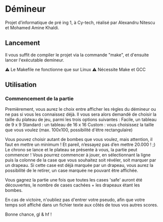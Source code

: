 # Démineur

Projet d’informatique de pré ing 1, à Cy-tech, réalisé par Alexandru Nitescu et Mohamed Amine Khaldi.

## Lancement

Il vous suffit de compiler le projet via la commande "make", et d'ensuite lancer l'exécutable demineur. 

⚠️ Le Makefile ne fonctionne que sur Linux
⚠️ Nécessite Make et GCC

## Utilisation

### Commencement de la partie
Premièrement, vous aurez le choix entre afficher les règles du démineur ou ne pas si vous les connaissez déjà. Il vous sera alors demandé de choisir la taille du plateau de jeu, parmi les trois options suivantes : 
Facile, un tableau de 9 x 9
Standard : un tableau de 16 x 16
Custom : vous choisissez la taille que vous voulez (max. 100x100, possibilité d'être rectangulaire)

Vous pouvez choisir autant de bombes que vous voulez, mais attention, il faut en mettre un minimum ! Et pareil, n’essayez pas d’en mettre 20.000 ! ;)
Le chrono se lance et le plateau se présente à vous, la partie peut commencer ! Vous pourrez commencer à jouer, en sélectionnant la ligne puis la colonne de la case que vous souhaitez soit révéler, soit marquer par un drapeau. Si cette case est déjà marquée par un drapeau, vous aurez la possibilité de le retirer, un case marquée ne pouvant être affichée.

Vous gagnez la partie une fois que toutes les cases 'safe' auront été découvertes, le nombre de cases cachées + les drapeaux étant les bombes.

En cas de victoire, n'oubliez pas d'entrer votre pseudo, afin que votre temps soit affiché dans un fichier texte aux côtés de tous vos autres scores.

Bonne chance, gl & hf !
